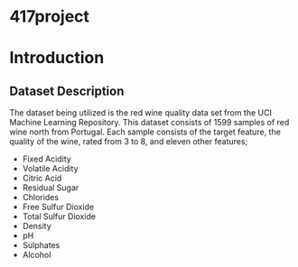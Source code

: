 # 417project

# Introduction
## Dataset Description
The dataset being utilized is the red wine quality data set from the UCI Machine Learning Repository. This dataset consists of 1599 samples of red wine north from Portugal. 
Each sample consists of the target feature, the quality of the wine, rated from 3 to 8, and eleven other features;
<ul>
  <li>Fixed Acidity</li>
  <li>Volatile Acidity</li>
  <li>Citric Acid</li>
  <li>Residual Sugar</li>
  <li/>Chlorides</li>
  <li>Free Sulfur Dioxide</li>
  <li>Total Sulfur Dioxide</li>
  <li>Density</li>
  <li>pH</li>
  <li>Sulphates</li>
  <li>Alcohol</li>
</ul>

